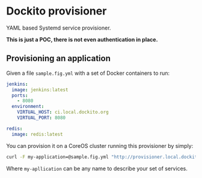 # Dockito provisioner

YAML based Systemd service provisioner.

**This is just a POC, there is not even authentication in place.**

## Provisioning an application

Given a file `sample.fig.yml` with a set of Docker containers to run:

```yaml
jenkins:
  image: jenkins:latest
  ports:
    - 8080
  environment:
    VIRTUAL_HOST: ci.local.dockito.org
    VIRTUAL_PORT: 8080

redis:
  image: redis:latest
```

You can provision it on a CoreOS cluster running this provisioner by simply:

```bash
curl -F my-application=@sample.fig.yml "http://provisioner.local.dockito.org?access-token=C9nQk3waqBDzi3748vxNl5uNBWp57QPe"
```

Where `my-apllication` can be any name to describe your set of services.
